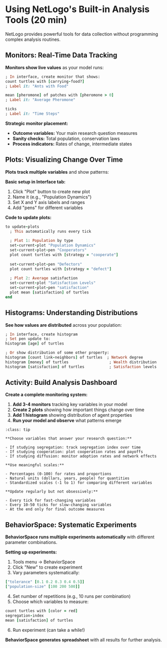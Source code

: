 # Using NetLogo's Built-in Analysis Tools (20 min)

NetLogo provides powerful tools for data collection without programming complex analysis routines.

## Monitors: Real-Time Data Tracking

**Monitors show live values** as your model runs:

```ruby
; In interface, create monitor that shows:
count turtles with [carrying-food?]
; Label it: "Ants with Food"

mean [pheromone] of patches with [pheromone > 0]
; Label it: "Average Pheromone"

ticks
; Label it: "Time Steps"
```

**Strategic monitor placement:**

- **Outcome variables:** Your main research question measures
- **Sanity checks:** Total population, conservation laws
- **Process indicators:** Rates of change, intermediate states

## Plots: Visualizing Change Over Time

**Plots track multiple variables** and show patterns:

**Basic setup in Interface tab:**

1. Click "Plot" button to create new plot
2. Name it (e.g., "Population Dynamics")
3. Set X and Y axis labels and ranges
4. Add "pens" for different variables

**Code to update plots:**

```ruby
to update-plots
  ; This automatically runs every tick
  
  ; Plot 1: Population by type
  set-current-plot "Population Dynamics"
  set-current-plot-pen "Cooperators"
  plot count turtles with [strategy = "cooperate"]
  
  set-current-plot-pen "Defectors"  
  plot count turtles with [strategy = "defect"]
  
  ; Plot 2: Average satisfaction
  set-current-plot "Satisfaction Levels"
  set-current-plot-pen "satisfaction"
  plot mean [satisfaction] of turtles
end
```

## Histograms: Understanding Distributions

**See how values are distributed** across your population:

```ruby
; In interface, create histogram
; Set pen update to:
histogram [age] of turtles

; Or show distribution of some other property:
histogram [count link-neighbors] of turtles  ; Network degree
histogram [money] of turtles                  ; Wealth distribution
histogram [satisfaction] of turtles           ; Satisfaction levels
```

## Activity: Build Analysis Dashboard

**Create a complete monitoring system:**

1. **Add 3-4 monitors** tracking key variables in your model
2. **Create 2 plots** showing how important things change over time  
3. **Add 1 histogram** showing distribution of agent properties
4. **Run your model and observe** what patterns emerge

```{admonition} Dashboard Design Tips
:class: tip

**Choose variables that answer your research question:**

- If studying segregation: track segregation index over time
- If studying cooperation: plot cooperation rates and payoffs
- If studying diffusion: monitor adoption rates and network effects

**Use meaningful scales:**

- Percentages (0-100) for rates and proportions
- Natural units (dollars, years, people) for quantities  
- Standardized scales (-1 to 1) for comparing different variables

**Update regularly but not obsessively:**

- Every tick for fast-changing variables
- Every 10-50 ticks for slow-changing variables
- At the end only for final outcome measures
```

## BehaviorSpace: Systematic Experiments

**BehaviorSpace runs multiple experiments automatically** with different parameter combinations.

**Setting up experiments:**

1. Tools menu → BehaviorSpace
2. Click "New" to create experiment
3. Vary parameters systematically:

```ruby
["tolerance" [0.1 0.2 0.3 0.4 0.5]]
["population-size" [100 200 500]]
```

4. Set number of repetitions (e.g., 10 runs per combination)
5. Choose which variables to measure:

```ruby
count turtles with [color = red]
segregation-index
mean [satisfaction] of turtles
```

6. Run experiment (can take a while!)

**BehaviorSpace generates spreadsheet** with all results for further analysis.
